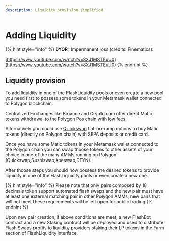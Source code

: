 ```yaml
---
description: Liquidity provision simplified
---
```


# Adding Liquidity

{% hint style="info" %}
**DYOR:** Impermanent loss (credits: Finematics):

[https://www.youtube.com/watch?v=8XJ1MSTEuU0](https://www.youtube.com/watch?v=8XJ1MSTEuU0)
{% endhint %}

## Liquidity provision

To add liquidity in one of the FlashLiquidity pools or even create a new pool you need first to possess some tokens in your Metamask wallet connected to Polygon blockchain.

Centralized Exchanges like Binance and Crypto.com offer direct Matic tokens withdrawal to the Polygon Pos chain with low fees.

Alternatively you could use [Quickswap](https://quickswap.exchange) fiat-on-ramp options to buy Matic tokens (directly on Polygon chain) with SEPA deposits or credit card.

Once you have some Matic tokens in your Metamask wallet connected to the Polygon chain you can swap thoose tokens to other assets of your choice in one of the many AMMs running on Polygon (Quickswap,Sushiswap,Apeswap,DFYN).

After thoose steps you should now possess the desired tokens to provide liquidity in one of the FlashLiquidity pools or even create a new one.

{% hint style="info" %}
Please note that only pairs composed by 18 decimals token support automated flash swaps and the new pair must have at least one external matching pair in other Polygon AMMs, new pairs that will not meet these requirements will be left open for public trading
{% endhint %}

Upon new pair creation, if above conditions are meet, a new FlashBot contract and a new Staking contract will be deployed and used to distribute Flash Swaps profits to liquidity providers staking their LP tokens in the Farm section of FlashLiquidity Interface.&#x20;



&#x20;  &#x20;
